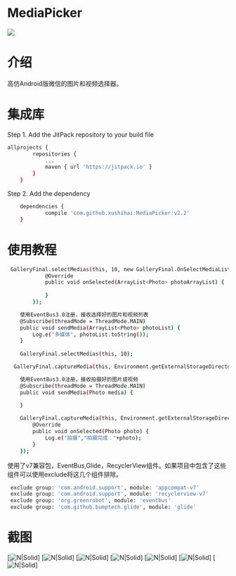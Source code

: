 # MediaPicker
[![](https://jitpack.io/v/xushihai/MediaPicker.svg)](https://jitpack.io/#xushihai/MediaPicker)

# 介绍
高仿Android版微信的图片和视频选择器。

# 集成库
Step 1. Add the JitPack repository to your build file 
```sh
allprojects {
		repositories {
			...
			maven { url 'https://jitpack.io' }
		}
	}
```
Step 2. Add the dependency
```sh
	dependencies {
	        compile 'com.github.xushihai:MediaPicker:v2.2'
	}

```
# 使用教程

```sh
 GalleryFinal.selectMedias(this, 10, new GalleryFinal.OnSelectMediaListener() {
            @Override
            public void onSelected(ArrayList<Photo> photoArrayList) {
                
            }
        });
```


```sh
    使用EventBus3.0注册，接收选择好的图片和视频列表
    @Subscribe(threadMode = ThreadMode.MAIN)
    public void sendMedia(ArrayList<Photo> photoList) {
        Log.e("多媒体", photoList.toString());
    }
    
    GalleryFinal.selectMedias(this, 10);
```

```sh
  GalleryFinal.captureMedia(this, Environment.getExternalStorageDirectory().getAbsolutePath()，10*1000);
```

```sh
    使用EventBus3.0注册，接收拍摄好的图片或视频
    @Subscribe(threadMode = ThreadMode.MAIN)
    public void sendMedia(Photo media) {
         
    }
```

```sh
    GalleryFinal.captureMedia(this, Environment.getExternalStorageDirectory().getAbsolutePath(), new GalleryFinal.OnCaptureListener() {
        @Override
        public void onSelected(Photo photo) {
            Log.e("拍摄","拍摄完成："+photo);
        }
    });
```
使用了v7兼容包，EventBus,Glide，RecyclerView组件。如果项目中包含了这些组件可以使用exclude将这几个组件排除。
```sh
 exclude group: 'com.android.support', module: 'appcompat-v7'
 exclude group: 'com.android.support', module: 'recyclerview-v7'
 exclude group: 'org.greenrobot', module: 'eventbus'
 exclude group: 'com.github.bumptech.glide', module: 'glide'
 ```
 
 # 截图
 [![N|Solid](https://github.com/xushihai/MediaPicker/blob/master/shotcuts/device-2017-03-20-112104.png)]
[![N|Solid](https://github.com/xushihai/MediaPicker/blob/master/shotcuts/device-2017-03-20-112114.png)]
[![N|Solid](https://github.com/xushihai/MediaPicker/blob/master/shotcuts/device-2017-03-20-112128.png)]
[![N|Solid](https://github.com/xushihai/MediaPicker/blob/master/shotcuts/device-2017-03-20-112139.png)]
[![N|Solid](https://github.com/xushihai/MediaPicker/blob/master/shotcuts/device-2017-06-15-141529.png)]
[![N|Solid](https://github.com/xushihai/MediaPicker/blob/master/shotcuts/device-2017-06-15-141549.png)]
[![N|Solid](https://github.com/xushihai/MediaPicker/blob/master/shotcuts/device-2017-06-15-141606.png)]
